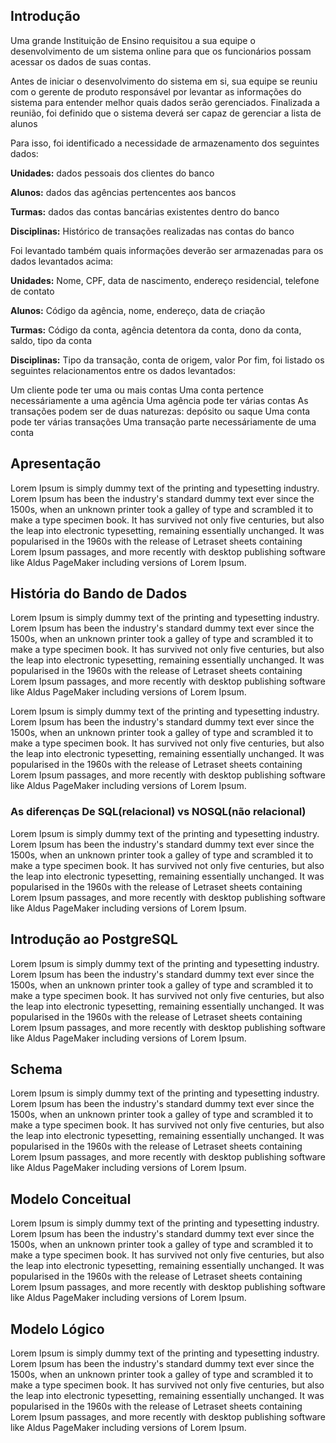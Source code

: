 
## Introdução

Uma grande Instituição de Ensino requisitou a sua equipe o desenvolvimento de um sistema online para que os funcionários possam acessar os dados de suas contas.

Antes de iniciar o desenvolvimento do sistema em si, sua equipe se reuniu com o gerente de produto responsável por levantar as informações do sistema para entender melhor quais dados serão gerenciados. Finalizada a reunião, foi definido que o sistema deverá ser capaz de gerenciar a lista de alunos 

Para isso, foi identificado a necessidade de armazenamento dos seguintes dados:

**Unidades:** dados pessoais dos clientes do banco

**Alunos:** dados das agências pertencentes aos bancos

**Turmas:** dados das contas bancárias existentes dentro do banco

**Disciplinas:** Histórico de transações realizadas nas contas do banco


Foi levantado também quais informações deverão ser armazenadas para os dados levantados acima:

**Unidades:** Nome, CPF, data de nascimento, endereço residencial, telefone de contato

**Alunos:** Código da agência, nome, endereço, data de criação

**Turmas:** Código da conta, agência detentora da conta, dono da conta, saldo, tipo da conta

**Disciplinas:** Tipo da transação, conta de origem, valor
Por fim, foi listado os seguintes relacionamentos entre os dados levantados:

Um cliente pode ter uma ou mais contas
Uma conta pertence necessáriamente a uma agência
Uma agência pode ter várias contas
As transações podem ser de duas naturezas: depósito ou saque
Uma conta pode ter várias transações
Uma transação parte necessáriamente de uma conta

## Apresentação

Lorem Ipsum is simply dummy text of the printing and typesetting industry. Lorem Ipsum has been the industry's standard dummy text ever since the 1500s, when an unknown printer took a galley of type and scrambled it to make a type specimen book. It has survived not only five centuries, but also the leap into electronic typesetting, remaining essentially unchanged. It was popularised in the 1960s with the release of Letraset sheets containing Lorem Ipsum passages, and more recently with desktop publishing software like Aldus PageMaker including versions of Lorem Ipsum.

## História do Bando de Dados

Lorem Ipsum is simply dummy text of the printing and typesetting industry. Lorem Ipsum has been the industry's standard dummy text ever since the 1500s, when an unknown printer took a galley of type and scrambled it to make a type specimen book. It has survived not only five centuries, but also the leap into electronic typesetting, remaining essentially unchanged. It was popularised in the 1960s with the release of Letraset sheets containing Lorem Ipsum passages, and more recently with desktop publishing software like Aldus PageMaker including versions of Lorem Ipsum.

Lorem Ipsum is simply dummy text of the printing and typesetting industry. Lorem Ipsum has been the industry's standard dummy text ever since the 1500s, when an unknown printer took a galley of type and scrambled it to make a type specimen book. It has survived not only five centuries, but also the leap into electronic typesetting, remaining essentially unchanged. It was popularised in the 1960s with the release of Letraset sheets containing Lorem Ipsum passages, and more recently with desktop publishing software like Aldus PageMaker including versions of Lorem Ipsum.

### As diferenças De SQL(relacional) vs NOSQL(não relacional)

Lorem Ipsum is simply dummy text of the printing and typesetting industry. Lorem Ipsum has been the industry's standard dummy text ever since the 1500s, when an unknown printer took a galley of type and scrambled it to make a type specimen book. It has survived not only five centuries, but also the leap into electronic typesetting, remaining essentially unchanged. It was popularised in the 1960s with the release of Letraset sheets containing Lorem Ipsum passages, and more recently with desktop publishing software like Aldus PageMaker including versions of Lorem Ipsum.

## Introdução ao PostgreSQL

Lorem Ipsum is simply dummy text of the printing and typesetting industry. Lorem Ipsum has been the industry's standard dummy text ever since the 1500s, when an unknown printer took a galley of type and scrambled it to make a type specimen book. It has survived not only five centuries, but also the leap into electronic typesetting, remaining essentially unchanged. It was popularised in the 1960s with the release of Letraset sheets containing Lorem Ipsum passages, and more recently with desktop publishing software like Aldus PageMaker including versions of Lorem Ipsum.

## Schema

Lorem Ipsum is simply dummy text of the printing and typesetting industry. Lorem Ipsum has been the industry's standard dummy text ever since the 1500s, when an unknown printer took a galley of type and scrambled it to make a type specimen book. It has survived not only five centuries, but also the leap into electronic typesetting, remaining essentially unchanged. It was popularised in the 1960s with the release of Letraset sheets containing Lorem Ipsum passages, and more recently with desktop publishing software like Aldus PageMaker including versions of Lorem Ipsum.

## Modelo Conceitual

Lorem Ipsum is simply dummy text of the printing and typesetting industry. Lorem Ipsum has been the industry's standard dummy text ever since the 1500s, when an unknown printer took a galley of type and scrambled it to make a type specimen book. It has survived not only five centuries, but also the leap into electronic typesetting, remaining essentially unchanged. It was popularised in the 1960s with the release of Letraset sheets containing Lorem Ipsum passages, and more recently with desktop publishing software like Aldus PageMaker including versions of Lorem Ipsum.

## Modelo Lógico

Lorem Ipsum is simply dummy text of the printing and typesetting industry. Lorem Ipsum has been the industry's standard dummy text ever since the 1500s, when an unknown printer took a galley of type and scrambled it to make a type specimen book. It has survived not only five centuries, but also the leap into electronic typesetting, remaining essentially unchanged. It was popularised in the 1960s with the release of Letraset sheets containing Lorem Ipsum passages, and more recently with desktop publishing software like Aldus PageMaker including versions of Lorem Ipsum.

